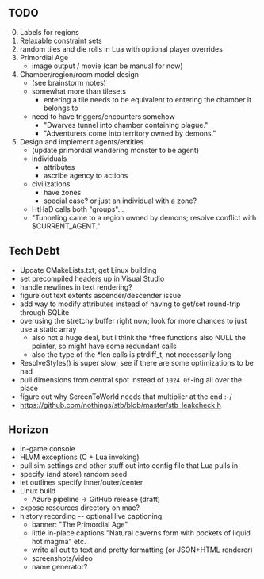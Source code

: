 ## TODO
0. Labels for regions
1. Relaxable constraint sets
2. random tiles and die rolls in Lua with optional player overrides
3. Primordial Age
    - image output / movie (can be manual for now)
4. Chamber/region/room model design
    - (see brainstorm notes)
    - somewhat more than tilesets
        - entering a tile needs to be equivalent to entering the chamber it belongs to
    - need to have triggers/encounters somehow
        - "Dwarves tunnel into chamber containing plague."
        - "Adventurers come into territory owned by demons."
5. Design and implement agents/entities
    - (update primordial wandering monster to be agent)
    - individuals
        - attributes
        - ascribe agency to actions
    - civilizations
        - have zones
        - special case? or just an individual with a zone?
    - HtHaD calls both "groups"...
    - "Tunneling came to a region owned by demons; resolve conflict with $CURRENT_AGENT."

## Tech Debt
* Update CMakeLists.txt; get Linux building
* set precompiled headers up in Visual Studio
* handle newlines in text rendering?
* figure out text extents ascender/descender issue
* add way to modify attributes instead of having to get/set round-trip through SQLite
* overusing the stretchy buffer right now; look for more chances to just use a static array
    - also not a huge deal, but I think the *free functions also NULL the pointer, so might have some redundant calls
    - also the type of the *len calls is ptrdiff_t, not necessarily long
* ResolveStyles() is super slow; see if there are some optimizations to be had
* pull dimensions from central spot instead of `1024.0f`-ing all over the place
* figure out why ScreenToWorld needs that multiplier at the end :-/ 
* https://github.com/nothings/stb/blob/master/stb_leakcheck.h

## Horizon
* in-game console
* HLVM exceptions (C + Lua invoking)
* pull sim settings and other stuff out into config file that Lua pulls in
* specify (and store) random seed
* let outlines specify inner/outer/center
* Linux build
    - Azure pipeline -> GitHub release (draft)
* expose resources directory on mac?
* history recording -- optional live captioning
    - banner: "The Primordial Age"
    - little in-place captions "Natural caverns form with pockets of liquid hot magma" etc.
    - write all out to text and pretty formatting (or JSON+HTML renderer)
    - screenshots/video
    - name generator?
